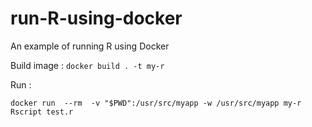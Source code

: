 # run-R-using-docker
An example of running R using Docker


Build image :
```docker build . -t my-r```

Run :

```docker run  --rm  -v "$PWD":/usr/src/myapp -w /usr/src/myapp my-r Rscript test.r```
